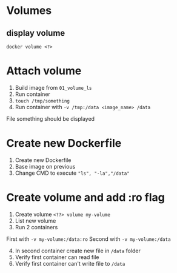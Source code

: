 # Volumes

## display volume

`docker volume <?>`

# Attach volume

1. Build image from `01_volume_ls`
2. Run container 
3. `touch /tmp/something`
3. Run container with `-v /tmp:/data <image_name> /data`

File something should be displayed

# Create new Dockerfile

1. Create new Dockerfile
2. Base image on previous
3. Change CMD to execute `"ls", "-la","/data"`

# Create volume and add :ro flag

1. Create volume `<??> volume my-volume`
2. List new volume
3. Run 2 containers

First with `-v my-volume:/data:ro`
Second with `-v my-volume:/data`

4. In second container create new file in `/data` folder
5. Verify first container can read file
6. Verify first container can't write file to `/data`